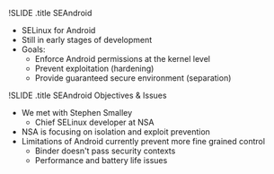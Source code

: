 !SLIDE
.title SEAndroid

* SELinux for Android
* Still in early stages of development
* Goals:
  * Enforce Android permissions at the kernel level
  * Prevent exploitation (hardening)
  * Provide guaranteed secure environment (separation)

!SLIDE
.title SEAndroid Objectives & Issues

* We met with Stephen Smalley
  * Chief SELinux developer at NSA
* NSA is focusing on isolation and exploit prevention
* Limitations of Android currently prevent more fine grained control
  * Binder doesn't pass security contexts
  * Performance and battery life issues
